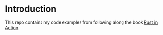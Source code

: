 # Introduction

This repo contains my code examples from following along the book [Rust in Action](https://www.manning.com/books/rust-in-action?query=rust).
